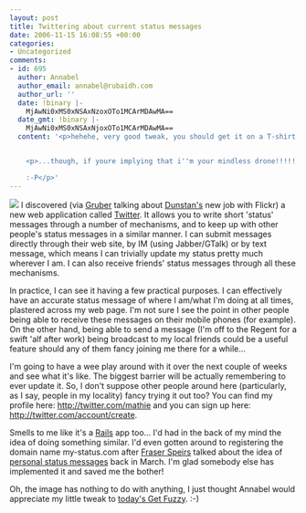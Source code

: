 ```yaml
---
layout: post
title: Twittering about current status messages
date: 2006-11-15 16:08:55 +00:00
categories:
- Uncategorized
comments:
- id: 695
  author: Annabel
  author_email: annabel@rubaidh.com
  author_url: ''
  date: !binary |-
    MjAwNi0xMS0xNSAxNzoxOTo1MCArMDAwMA==
  date_gmt: !binary |-
    MjAwNi0xMS0xNSAxNjoxOTo1MCArMDAwMA==
  content: '<p>hehehe, very good tweak, you should get it on a T-shirt  :-)</p>


    <p>...though, if youre implying that i''m your mindless drone!!!!!

    :-P</p>'
---
```

<img class="alignright" src="http://woss.name/dist/fuzzy_logic.png" /> I
discovered (via [Gruber](http://daringfireball.net/) talking about
[Dunstan's](http://www.1976design.com/) new job with Flickr) a new web
application called [Twitter](http://www.twitter.com/). It allows you to write
short 'status' messages through a number of mechanisms, and to keep up with
other people's status messages in a similar manner. I can submit messages
directly through their web site, by IM (using Jabber/GTalk) or by text
message, which means I can trivially update my status pretty much wherever I
am. I can also receive friends' status messages through all these mechanisms.

In practice, I can see it having a few practical purposes. I can effectively
have an accurate status message of where I am/what I'm doing at all times,
plastered across my web page. I'm not sure I see the point in other people
being able to receive these messages on their mobile phones (for example). On
the other hand, being able to send a message (I'm off to the Regent for a
swift 'alf after work) being broadcast to my local friends could be a useful
feature should any of them fancy joining me there for a while...

I'm going to have a wee play around with it over the next couple of weeks and see what it's like.  The biggest barrier will be actually remembering to ever update it.  So, I don't suppose other people around here (particularly, as I say, people in my locality) fancy trying it out too?  You can find my profile here: <http://twitter.com/mathie> and you can sign up here: <http://twitter.com/account/create>.

Smells to me like it's a [Rails](http://www.rubyonrails.org/) app too...  I'd had in the back of my mind the idea of doing something similar.  I'd even gotten around to registering the domain name my-status.com after [Fraser Speirs](http://fraserspeirs.livejournal.com/) talked about the idea of [personal status messages](http://fraserspeirs.livejournal.com/1017529.html) back in March.  I'm glad somebody else has implemented it and saved me the bother!

Oh, the image has nothing to do with anything, I just thought Annabel would appreciate my little tweak to [today's Get Fuzzy](http://www.comics.com//comics/getfuzzy/archive/getfuzzy-20061115.html). :-)
